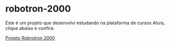 # robotron-2000

Este é um projeto que desenvolvi estudando na plataforma de cursos Alura, clique abaixo e confira:

<a href="https://robotron-project-5bugxl3ms-adryancsmendes.vercel.app/">Projeto Robrotron 2000</a>
